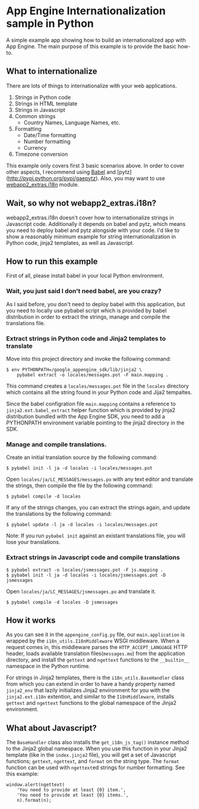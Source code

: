 # App Engine Internationalization sample in Python

A simple example app showing how to build an internationalized app
with App Engine. The main purpose of this example is to provide the
basic how-to.

## What to internationalize

There are lots of things to internationalize with your web
applications.

1.  Strings in Python code
2.  Strings in HTML template
3.  Strings in Javascript
4.  Common strings
    - Country Names, Language Names, etc.
5.  Formatting
    - Date/Time formatting
    - Number formatting
    - Currency
6.  Timezone conversion

This example only covers first 3 basic scenarios above. In order to
cover other aspects, I recommend using
[Babel](http://babel.edgewall.org/) and [pytz]
(http://pypi.python.org/pypi/gaepytz). Also, you may want to use
[webapp2_extras.i18n](http://webapp-improved.appspot.com/tutorials/i18n.html)
module.

## Wait, so why not webapp2_extras.i18n?

webapp2_extras.i18n doesn't cover how to internationalize strings in
Javascript code. Additionally it depends on babel and pytz, which
means you need to deploy babel and pytz alongside with your code. I'd
like to show a reasonably minimum example for string
internationalization in Python code, jinja2 templates, as well as
Javascript.

## How to run this example

First of all, please install babel in your local Python environment.

### Wait, you just said I don't need babel, are you crazy?

As I said before, you don't need to deploy babel with this
application, but you need to locally use pybabel script which is
provided by babel distribution in order to extract the strings, manage
and compile the translations file.

### Extract strings in Python code and Jinja2 templates to translate

Move into this project directory and invoke the following command:

    $ env PYTHONPATH=/google_appengine_sdk/lib/jinja2 \
        pybabel extract -o locales/messages.pot -F main.mapping .

This command creates a `locales/messages.pot` file in the `locales`
directory which contains all the string found in your Python code and
Jija2 tempaltes.

Since the babel configration file `main.mapping` contains a reference
to `jinja2.ext.babel_extract` helper function which is provided by
jinja2 distribution bundled with the App Engine SDK, you need to add a
PYTHONPATH environment variable pointing to the jinja2 directory in
the SDK.

### Manage and compile translations.

Create an initial translation source by the following command:

    $ pybabel init -l ja -d locales -i locales/messages.pot

Open `locales/ja/LC_MESSAGES/messages.po` with any text editor and
translate the strings, then compile the file by the following command:

    $ pybabel compile -d locales

If any of the strings changes, you can extract the strings again, and
update the translations by the following command:

    $ pybabel update -l ja -d locales -i locales/messages.pot

Note: If you run `pybabel init` against an existant translations file,
you will lose your translations.


### Extract strings in Javascript code and compile translations

    $ pybabel extract -o locales/jsmessages.pot -F js.mapping .
    $ pybabel init -l ja -d locales -i locales/jsmessages.pot -D jsmessages

Open `locales/ja/LC_MESSAGES/jsmessages.po` and translate it.

    $ pybabel compile -d locales -D jsmessages


## How it works

As you can see it in the `appengine_config.py` file, our
`main.application` is wrapped by the `i18n_utils.I18nMiddleware` WSGI
middleware. When a request comes in, this middleware parses the
`HTTP_ACCEPT_LANGUAGE` HTTP header, loads available translation
files(`messages.mo`) from the application directory, and install the
`gettext` and `ngettext` functions to the `__builtin__` namespace in
the Python runtime.

For strings in Jinja2 templates, there is the `i18n_utils.BaseHandler`
class from which you can extend in order to have a handy property
named `jinja2_env` that lazily initializes Jinja2 environment for you
with the `jinja2.ext.i18n` extention, and similar to the
`I18nMiddleware`, installs `gettext` and `ngettext` functions to the
global namespace of the Jinja2 environment.

## What about Javascript?

The `BaseHandler` class also installs the `get_i18n_js_tag()` instance
method to the Jinja2 global namespace. When you use this function in
your Jinja2 template (like in the `index.jinja2` file), you will get a
set of Javascript functions; `gettext`, `ngettext`, and `format` on
the string type. The `format` function can be used with `ngettext`ed
strings for number formatting. See this example:

    window.alert(ngettext(
        'You need to provide at least {0} item.',
        'You need to provide at least {0} items.',
        n).format(n);

